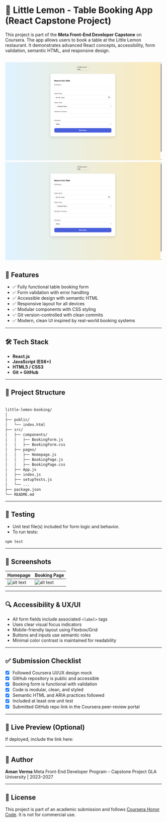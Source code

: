 # 🍋 Little Lemon - Table Booking App (React Capstone Project)

This project is part of the **Meta Front-End Developer Capstone** on Coursera. The app allows users to book a table at the Little Lemon restaurant. It demonstrates advanced React concepts, accessibility, form validation, semantic HTML, and responsive design.

 <!-- Replace with actual screenshot if needed -->
![alt text](image.png)
![alt text](image-1.png)
---

## 🚀 Features

- ✅ Fully functional table booking form
- ✅ Form validation with error handling
- ✅ Accessible design with semantic HTML
- ✅ Responsive layout for all devices
- ✅ Modular components with CSS styling
- ✅ Git version-controlled with clean commits
- ✅ Modern, clean UI inspired by real-world booking systems

---

## 🛠️ Tech Stack

- **React.js**
- **JavaScript (ES6+)**
- **HTML5 / CSS3**
- **Git + GitHub**

---

## 📁 Project Structure

```

little-lemon-booking/
│
├── public/
│   └── index.html
├── src/
│   ├── components/
│   │   ├── BookingForm.js
│   │   ├── BookingForm.css
│   ├── pages/
│   │   ├── Homepage.js
│   │   ├── BookingPage.js
│   │   ├── BookingPage.css
│   ├── App.js
│   ├── index.js
│   ├── setupTests.js
│   └── ...
├── package.json
└── README.md

````

---

## 🧪 Testing

- Unit test file(s) included for form logic and behavior.
- To run tests:

```bash
npm test
````

---

## 📸 Screenshots

| Homepage                                                        | Booking Page                                                          |
| --------------------------------------------------------------- | --------------------------------------------------------------------- |
|![alt text](image-3.png) | ![alt text](image-4.png) |

---

## 🔍 Accessibility & UX/UI

* All form fields include associated `<label>` tags
* Uses clear visual focus indicators
* Mobile-friendly layout using Flexbox/Grid
* Buttons and inputs use semantic roles
* Minimal color contrast is maintained for readability

---

## ✅ Submission Checklist

* [x] Followed Coursera UI/UX design mock
* [x] GitHub repository is public and accessible
* [x] Booking form is functional with validation
* [x] Code is modular, clean, and styled
* [x] Semantic HTML and ARIA practices followed
* [x] Included at least one unit test
* [x] Submitted GitHub repo link in the Coursera peer-review portal

---

## 🔗 Live Preview (Optional)

If deployed, include the link here:

<!-- > [https://yourusername.github.io/little-lemon-booking](https://yourusername.github.io/little-lemon-booking) -->

---

## 👤 Author

**Aman Verma**
Meta Front-End Developer Program – Capstone Project
GLA University | 2023–2027

---

## 📜 License

This project is part of an academic submission and follows [Coursera Honor Code](https://www.coursera.org/about/honorcode). It is not for commercial use.

